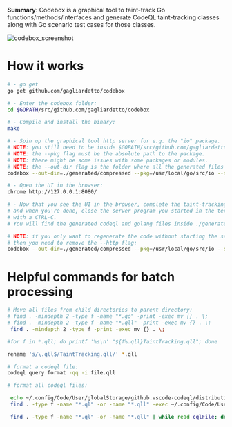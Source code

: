 **Summary**: Codebox is a graphical tool to taint-track Go functions/methods/interfaces and generate CodeQL taint-tracking classes along with Go scenario test cases for those classes.

![codebox_screenshot](https://user-images.githubusercontent.com/15271561/86345187-e2bc5900-bc63-11ea-95e5-5f5e63e7040f.png)

# How it works

```bash
# - go get
go get github.com/gagliardetto/codebox

# - Enter the codebox folder:
cd $GOPATH/src/github.com/gagliardetto/codebox

# - Compile and install the binary:
make

# - Spin up the graphical tool http server for e.g. the "io" package.
# NOTE: you still need to be inside $GOPATH/src/github.com/gagliardetto/codebox
# NOTE: the --pkg flag must be the absolute path to the package.
# NOTE: there might be some issues with some packages or modules.
# NOTE: the --out-dir flag is the folder where all the generated files will go.
codebox --out-dir=./generated/compressed --pkg=/usr/local/go/src/io --stub --http

# - Open the UI in the browser:
chrome http://127.0.0.1:8080/

# - Now that you see the UI in the browser, complete the taint-tracking logic
# and when you're done, close the server program you started in the terminal
# with a CTRL-C.
# You will find the generated codeql and golang files inside ./generated/compressed

# NOTE: if you only want to regenerate the code without starting the server,
# then you need to remove the --http flag:
codebox --out-dir=./generated/compressed --pkg=/usr/local/go/src/io --stub
```

# Helpful commands for batch processing

```bash
# Move all files from child directories to parent directory:
# find . -mindepth 2 -type f -name "*.go" -print -exec mv {} . \;
# find . -mindepth 2 -type f -name "*.qll" -print -exec mv {} . \;
 find . -mindepth 2 -type f -print -exec mv {} . \;

#for f in *.qll; do printf '%s\n' "${f%.qll}TaintTracking.qll"; done

rename 's/\.qll$/TaintTracking.qll/' *.qll

# format a codeql file:
codeql query format -qq -i file.qll

# format all codeql files:

 echo ~/.config/Code/User/globalStorage/github.vscode-codeql/distribution*/codeql/codeql
 find . -type f -name "*.ql" -or -name "*.qll" -exec ~/.config/Code/User/globalStorage/github.vscode-codeql/distribution12/codeql/codeql query format -qq -i {} ';' -print

 find . -type f -name "*.ql" -or -name "*.qll" | while read cqlFile; do echo $cqlFile && codeql query format -qq -i $cqlFile; done


```
